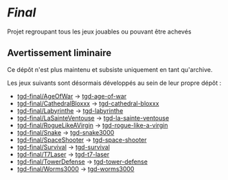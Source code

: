 # *Final*

Projet regroupant tous les jeux jouables ou pouvant être achevés

## Avertissement liminaire

Ce dépôt n'est plus maintenu et subsiste uniquement en tant qu'archive.

Les jeux suivants sont désormais développés au sein de leur propre dépôt :

* [tgd-final/AgeOfWar](https://github.com/TeleGD/tgd-final/tree/master/src/games/AgeOfWar) -> [tgd-age-of-war](https://github.com/TeleGD/tgd-age-of-war/tree/master/src/games/ageOfWar)
* [tgd-final/CathedralBloxxx](https://github.com/TeleGD/tgd-final/tree/master/src/games/CathedralBloxxx) -> [tgd-cathedral-bloxxx](https://github.com/TeleGD/tgd-cathedral-bloxxx/tree/master/src/games/cathedralBloxxx)
* [tgd-final/Labyrinthe](https://github.com/TeleGD/tgd-final/tree/master/src/games/Labyrinthe) -> [tgd-labyrinthe](https://github.com/TeleGD/tgd-labyrinthe/tree/master/src/games/labyrinthe)
* [tgd-final/LaSainteVentouse](https://github.com/TeleGD/tgd-final/tree/master/src/games/LaSainteVentouse) -> [tgd-la-sainte-ventouse](https://github.com/TeleGD/tgd-la-sainte-ventouse/tree/master/src/games/laSainteVentouse)
* [tgd-final/RogueLikeAVirgin](https://github.com/TeleGD/tgd-final/tree/master/src/games/RogueLikeAVirgin) -> [tgd-rogue-like-a-virgin](https://github.com/TeleGD/tgd-rogue-like-a-virgin/tree/master/src/games/rogueLikeAVirgin)
* [tgd-final/Snake](https://github.com/TeleGD/tgd-final/tree/master/src/games/Snake) -> [tgd-snake3000](https://github.com/TeleGD/tgd-snake3000/tree/master/src/games/snake3000)
* [tgd-final/SpaceShooter](https://github.com/TeleGD/tgd-final/tree/master/src/games/SpaceShooter) -> [tgd-space-shooter](https://github.com/TeleGD/tgd-space-shooter/tree/master/src/games/spaceShooter)
* [tgd-final/Survival](https://github.com/TeleGD/tgd-final/tree/master/src/games/Survival) -> [tgd-survival](https://github.com/TeleGD/tgd-survival/tree/master/src/games/survival)
* [tgd-final/T7Laser](https://github.com/TeleGD/tgd-final/tree/master/src/games/T7Laser) -> [tgd-t7-laser](https://github.com/TeleGD/tgd-t7-laser/tree/master/src/games/t7Laser)
* [tgd-final/TowerDefense](https://github.com/TeleGD/tgd-final/tree/master/src/games/TowerDefense) -> [tgd-tower-defense](https://github.com/TeleGD/tgd-tower-defense/tree/master/src/games/towerDefense)
* [tgd-final/Worms3000](https://github.com/TeleGD/tgd-final/tree/master/src/games/Worms3000) -> [tgd-worms3000](https://github.com/TeleGD/tgd-worms3000/tree/master/src/games/worms3000)
